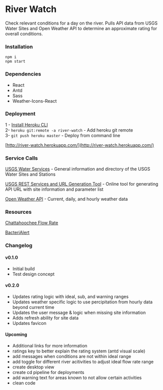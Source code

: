 # River Watch  
Check relevant conditions for a day on the river. Pulls API data from USGS Water Sites and Open Weather API to determine an approximate rating for overall conditions.   

### Installation 
`npm i`  
`npm start`


### Dependencies  
- React
- Antd
- Sass
- Weather-Icons-React


### Deployment
1 - [Install Heroku CLI](https://devcenter.heroku.com/articles/heroku-cli#install-the-heroku-cli)  
2- `heroku git:remote -a river-watch` - Add heroku git remote  
3- `git push heroku master` - Deploy from command line
  
[http://river-watch.herokuapp.com/](http://river-watch.herokuapp.com/)  


### Service Calls  
[USGS Water Services](https://waterservices.usgs.gov/) - General information and directory of the USGS Water Sites and Stations  

[USGS REST Services and URL Generation Tool](https://waterservices.usgs.gov/rest/Site-Service.html) - Online tool for generating API URL with site information and parameter list    

[Open Weather API](https://openweathermap.org/api) - Current, daily, and hourly  weather data  


### Resources  
[Chattahoochee Flow Rate](https://www.nps.gov/chat/planyourvisit/river-flow-rate.htm)  

[BacteriAlert](https://www2.usgs.gov/water/southatlantic/ga/bacteria/index.php)  


### Changelog  
#### v0.1.0  
- Initial build
- Test design concept

#### v0.2.0
- Updates rating logic with ideal, sub, and warning ranges  
- Updates weather specific logic to use percipitation from hourly data beyond current time
- Updates the user message & logic when missing site information
- Adds refresh ability for site data
- Updates favicon
  
#### Upcoming
- Additional links for more information
- ratings key to better explain the rating system (antd visual scale)
- add messages when conditions are not within ideal range
- add toggle for different river acitivities to adjust ideal flow rate range
- create desktop view
- create cd pipeline for deployments
- add warning text for areas known to not allow certain activities
- clean code
